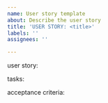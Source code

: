 ```yaml
---
name: User story template
about: Describe the user story
title: 'USER STORY: <title>'
labels: ''
assignees: ''

---
```


user story:

tasks:

acceptance criteria:
